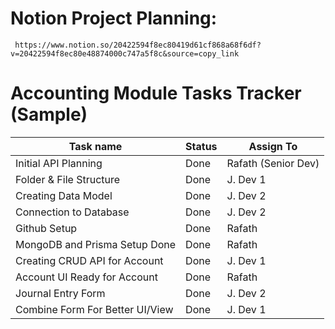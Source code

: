 # Notion Project Planning:

```
 https://www.notion.so/20422594f8ec80419d61cf868a68f6df?v=20422594f8ec80e48874000c747a5f8c&source=copy_link
```



# Accounting Module Tasks Tracker (Sample)

| Task name                       | Status | Assign To           |
| ------------------------------- | ------ | ------------------- |
| Initial API Planning            | Done   | Rafath (Senior Dev) |
| Folder & File Structure         | Done   | J. Dev 1            |
| Creating Data Model             | Done   | J. Dev 2            |
| Connection to Database          | Done   | J. Dev 2            |
| Github Setup                    | Done   | Rafath              |
| MongoDB and Prisma Setup Done   | Done   | Rafath              |
| Creating CRUD API for Account   | Done   | J. Dev 1            |
| Account UI Ready for Account    | Done   | Rafath              |
| Journal Entry Form              | Done   | J. Dev 2            |
| Combine Form For Better UI/View | Done   | J. Dev 1            |
